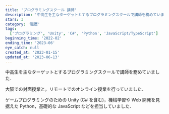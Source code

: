```yaml
---
title: 'プログラミングスクール 講師'
description: '中高生を主なターゲットとするプログラミングスクールで講師を務めていました．'
stars: 3
category: '職歴'
tags:
  ['プログラミング', 'Unity', 'C#', 'Python', 'JavaScript/TypeScript']
beginning_time: '2022-02'
ending_time: '2023-06'
eye_catch: null
created_at: '2023-01-15'
updated_at: '2023-06-13'
---
```


中高生を主なターゲットとするプログラミングスクールで講師を務めていました．

大阪での対面授業と，リモートでのオンライン授業を行っていました．

ゲームプログラミングのための Unity (C# を含む)，機械学習や Web 開発を見据えた Python，基礎的な JavaScript などを担当していました．

